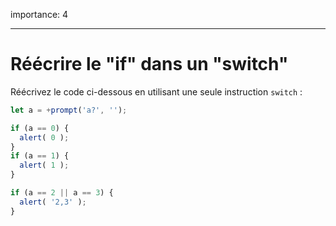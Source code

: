 importance: 4

---

# Réécrire le "if" dans un "switch"

Réécrivez le code ci-dessous en utilisant une seule instruction `switch` :

```js run
let a = +prompt('a?', '');

if (a == 0) {
  alert( 0 );
}
if (a == 1) {
  alert( 1 );
}

if (a == 2 || a == 3) {
  alert( '2,3' );
}
```


